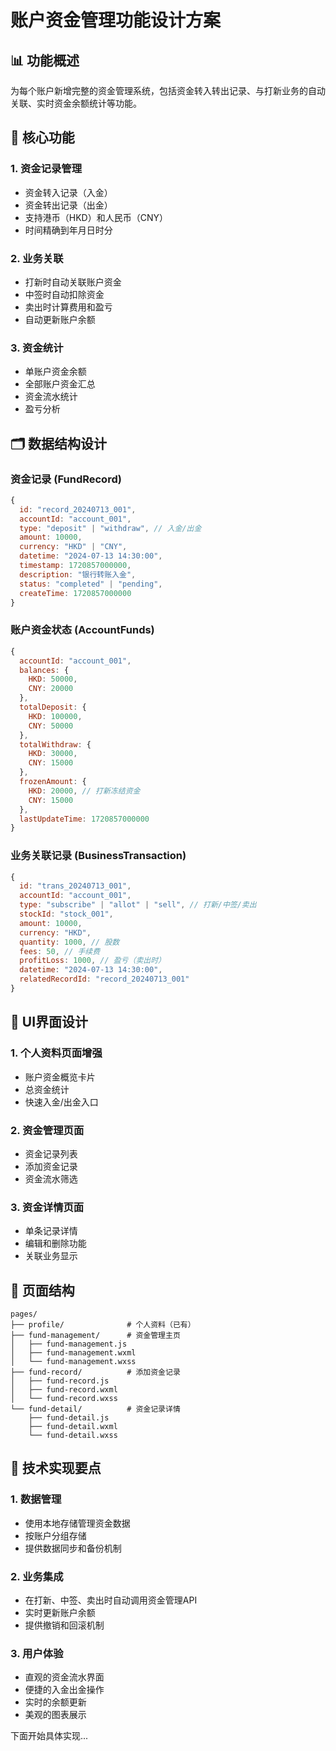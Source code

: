 # 账户资金管理功能设计方案

## 📊 功能概述

为每个账户新增完整的资金管理系统，包括资金转入转出记录、与打新业务的自动关联、实时资金余额统计等功能。

## 🎯 核心功能

### 1. 资金记录管理
- 资金转入记录（入金）
- 资金转出记录（出金）
- 支持港币（HKD）和人民币（CNY）
- 时间精确到年月日时分

### 2. 业务关联
- 打新时自动关联账户资金
- 中签时自动扣除资金
- 卖出时计算费用和盈亏
- 自动更新账户余额

### 3. 资金统计
- 单账户资金余额
- 全部账户资金汇总
- 资金流水统计
- 盈亏分析

## 🗂️ 数据结构设计

### 资金记录 (FundRecord)
```javascript
{
  id: "record_20240713_001",
  accountId: "account_001", 
  type: "deposit" | "withdraw", // 入金/出金
  amount: 10000,
  currency: "HKD" | "CNY",
  datetime: "2024-07-13 14:30:00",
  timestamp: 1720857000000,
  description: "银行转账入金",
  status: "completed" | "pending",
  createTime: 1720857000000
}
```

### 账户资金状态 (AccountFunds)
```javascript
{
  accountId: "account_001",
  balances: {
    HKD: 50000,
    CNY: 20000
  },
  totalDeposit: {
    HKD: 100000,
    CNY: 50000
  },
  totalWithdraw: {
    HKD: 30000,
    CNY: 15000
  },
  frozenAmount: {
    HKD: 20000, // 打新冻结资金
    CNY: 15000
  },
  lastUpdateTime: 1720857000000
}
```

### 业务关联记录 (BusinessTransaction)
```javascript
{
  id: "trans_20240713_001",
  accountId: "account_001",
  type: "subscribe" | "allot" | "sell", // 打新/中签/卖出
  stockId: "stock_001",
  amount: 10000,
  currency: "HKD",
  quantity: 1000, // 股数
  fees: 50, // 手续费
  profitLoss: 1000, // 盈亏（卖出时）
  datetime: "2024-07-13 14:30:00",
  relatedRecordId: "record_20240713_001"
}
```

## 🎨 UI界面设计

### 1. 个人资料页面增强
- 账户资金概览卡片
- 总资金统计
- 快速入金/出金入口

### 2. 资金管理页面
- 资金记录列表
- 添加资金记录
- 资金流水筛选

### 3. 资金详情页面
- 单条记录详情
- 编辑和删除功能
- 关联业务显示

## 📱 页面结构

```
pages/
├── profile/              # 个人资料（已有）
├── fund-management/      # 资金管理主页
│   ├── fund-management.js
│   ├── fund-management.wxml
│   └── fund-management.wxss
├── fund-record/          # 添加资金记录
│   ├── fund-record.js
│   ├── fund-record.wxml
│   └── fund-record.wxss
└── fund-detail/          # 资金记录详情
    ├── fund-detail.js
    ├── fund-detail.wxml
    └── fund-detail.wxss
```

## 🔧 技术实现要点

### 1. 数据管理
- 使用本地存储管理资金数据
- 按账户分组存储
- 提供数据同步和备份机制

### 2. 业务集成
- 在打新、中签、卖出时自动调用资金管理API
- 实时更新账户余额
- 提供撤销和回滚机制

### 3. 用户体验
- 直观的资金流水界面
- 便捷的入金出金操作
- 实时的余额更新
- 美观的图表展示

下面开始具体实现...
